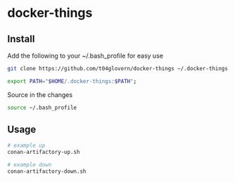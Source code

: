 # docker-things

## Install

Add the following to your ~/.bash_profile for easy use

```bash
git clone https://github.com/t04glovern/docker-things ~/.docker-things
```

```bash
export PATH="$HOME/.docker-things:$PATH";
```

Source in the changes

```bash
source ~/.bash_profile
```

## Usage

```bash
# example up
conan-artifactory-up.sh

# example down
conan-artifactory-down.sh
```
